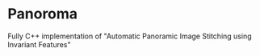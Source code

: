 # Panoroma
Fully C++ implementation of "Automatic Panoramic Image Stitching using Invariant Features"
